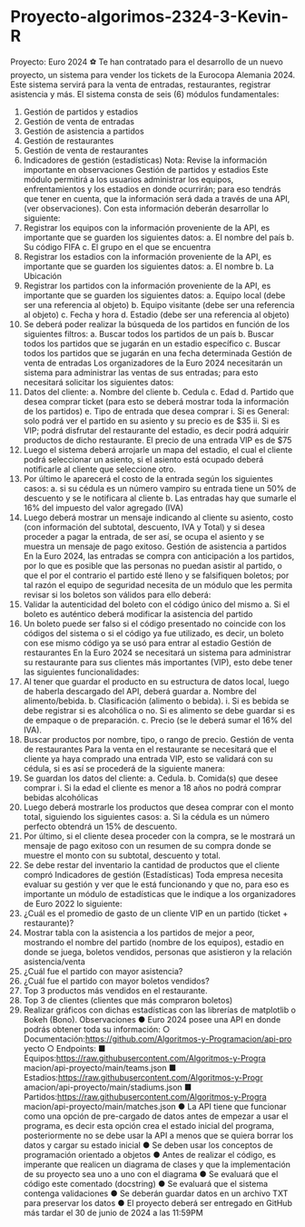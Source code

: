 # Proyecto-algorimos-2324-3-Kevin-R
Proyecto: Euro 2024 ⚽
Te han contratado para el desarrollo de un nuevo proyecto, un sistema para
vender los tickets de la Eurocopa Alemania 2024. Este sistema servirá para la venta
de entradas, restaurantes, registrar asistencia y más.
El sistema consta de seis (6) módulos fundamentales:
1. Gestión de partidos y estadios
2. Gestión de venta de entradas
3. Gestión de asistencia a partidos
4. Gestión de restaurantes
5. Gestión de venta de restaurantes
6. Indicadores de gestión (estadísticas)
Nota: Revise la información importante en observaciones
Gestión de partidos y estadios
Este módulo permitirá a los usuarios administrar los equipos, enfrentamientos
y los estadios en donde ocurrirán; para eso tendrás que tener en cuenta, que la
información será dada a través de una API, (ver observaciones). Con esta
información deberán desarrollar lo siguiente:
1. Registrar los equipos con la información proveniente de la API, es importante
que se guarden los siguientes datos:
a. El nombre del país
b. Su código FIFA
c. El grupo en el que se encuentra
2. Registrar los estadios con la información proveniente de la API, es importante
que se guarden los siguientes datos:
a. El nombre
b. La Ubicación
3. Registrar los partidos con la información proveniente de la API, es importante
que se guarden los siguientes datos:
a. Equipo local (debe ser una referencia al objeto)
b. Equipo visitante (debe ser una referencia al objeto)
c. Fecha y hora
d. Estadio (debe ser una referencia al objeto)
4. Se deberá poder realizar la búsqueda de los partidos en función de los
siguientes filtros:
a. Buscar todos los partidos de un país
b. Buscar todos los partidos que se jugarán en un estadio específico
c. Buscar todos los partidos que se jugarán en una fecha determinada
Gestión de venta de entradas
Los organizadores de la Euro 2024 necesitarán un sistema para administrar
las ventas de sus entradas; para esto necesitará solicitar los siguientes datos:
1. Datos del cliente:
a. Nombre del cliente
b. Cedula
c. Edad
d. Partido que desea comprar ticket (para esto se deberá mostrar toda la
información de los partidos)
e. Tipo de entrada que desea comprar
i. Si es General: solo podrá ver el partido en su asiento y su
precio es de $35
ii. Si es VIP; podrá disfrutar del restaurante del estadio, es decir
podrá adquirir productos de dicho restaurante. El precio de una
entrada VIP es de $75
2. Luego el sistema deberá arrojarle un mapa del estadio, el cual el cliente
podrá seleccionar un asiento, si el asiento está ocupado deberá notificarle al
cliente que seleccione otro.
3. Por último le aparecerá el costo de la entrada según los siguientes casos:
a. si su cédula es un número vampiro su entrada tiene un 50% de
descuento y se le notificara al cliente
b. Las entradas hay que sumarle el 16% del impuesto del valor agregado
(IVA)
4. Luego deberá mostrar un mensaje indicando al cliente su asiento, costo (con
información del subtotal, descuento, IVA y Total) y si desea proceder a pagar
la entrada, de ser así, se ocupa el asiento y se muestra un mensaje de pago
exitoso.
Gestión de asistencia a partidos
En la Euro 2024, las entradas se compra con anticipación a los partidos, por
lo que es posible que las personas no puedan asistir al partido, o que el por el
contrario el partido esté lleno y se falsifiquen boletos; por tal razón el equipo de
seguridad necesita de un módulo que les permita revisar si los boletos son válidos
para ello deberá:
1. Validar la autenticidad del boleto con el código único del mismo
a. Si el boleto es auténtico deberá modificar la asistencia del partido
2. Un boleto puede ser falso si el código presentado no coincide con los códigos
del sistema o si el código ya fue utilizado, es decir, un boleto con ese mismo
código ya se usó para entrar al estadio
Gestión de restaurantes
En la Euro 2024 se necesitará un sistema para administrar su restaurante
para sus clientes más importantes (VIP), esto debe tener las siguientes
funcionalidades:
1. Al tener que guardar el producto en su estructura de datos local, luego de
haberla descargado del API, deberá guardar
a. Nombre del alimento/bebida.
b. Clasificación (alimento o bebida).
i. Si es bebida se debe registrar si es alcohólica o no. Si es
alimento se debe guardar si es de empaque o de preparación.
c. Precio (se le deberá sumar el 16% del IVA).
2. Buscar productos por nombre, tipo, o rango de precio.
Gestión de venta de restaurantes
Para la venta en el restaurante se necesitará que el cliente ya haya comprado
una entrada VIP, esto se validará con su cédula, si es así se procederá de la
siguiente manera:
1. Se guardan los datos del cliente:
a. Cedula.
b. Comida(s) que desee comprar
i. Si la edad el cliente es menor a 18 años no podrá comprar
bebidas alcohólicas
2. Luego deberá mostrarle los productos que desea comprar con el monto total,
siguiendo los siguientes casos:
a. Si la cédula es un número perfecto obtendrá un 15% de descuento.
3. Por último, si el cliente desea proceder con la compra, se le mostrará un
mensaje de pago exitoso con un resumen de su compra donde se muestre el
monto con su subtotal, descuento y total.
4. Se debe restar del inventario la cantidad de productos que el cliente compró
Indicadores de gestión (Estadísticas)
Toda empresa necesita evaluar su gestión y ver que le está funcionando y
que no, para eso es importante un módulo de estadísticas que le indique a los
organizadores de Euro 2022 lo siguiente:
1. ¿Cuál es el promedio de gasto de un cliente VIP en un partido (ticket +
restaurante)?
2. Mostrar tabla con la asistencia a los partidos de mejor a peor, mostrando el
nombre del partido (nombre de los equipos), estadio en donde se juega,
boletos vendidos, personas que asistieron y la relación asistencia/venta
3. ¿Cuál fue el partido con mayor asistencia?
4. ¿Cuál fue el partido con mayor boletos vendidos?
5. Top 3 productos más vendidos en el restaurante.
6. Top 3 de clientes (clientes que más compraron boletos)
7. Realizar gráficos con dichas estadísticas con las librerías de matplotlib o
Bokeh (Bono).
Observaciones
● Euro 2024 posee una API en donde podrás obtener toda su información:
○ Documentación:https://github.com/Algoritmos-y-Programacion/api-pro
yecto
○ Endpoints:
■ Equipos:https://raw.githubusercontent.com/Algoritmos-y-Progra
macion/api-proyecto/main/teams.json
■ Estadios:https://raw.githubusercontent.com/Algoritmos-y-Progr
amacion/api-proyecto/main/stadiums.json
■ Partidos:https://raw.githubusercontent.com/Algoritmos-y-Progra
macion/api-proyecto/main/matches.json
● La API tiene que funcionar como una opción de pre-cargado de datos antes
de empezar a usar el programa, es decir esta opción crea el estado inicial del
programa, posteriormente no se debe usar la API a menos que se quiera
borrar los datos y cargar su estado inicial
● Se deben usar los conceptos de programación orientado a objetos
● Antes de realizar el código, es imperante que realicen un diagrama de
clases y que la implementación de su proyecto sea uno a uno con el
diagrama
● Se evaluará que el código este comentado (docstring)
● Se evaluará que el sistema contenga validaciones
● Se deberán guardar datos en un archivo TXT para preservar los datos
● El proyecto deberá ser entregado en GitHub más tardar el 30 de junio de
2024 a las 11:59PM
